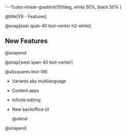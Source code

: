 ---?color=linear-gradient(100deg, white 50%, black 50% )

@title[V8 - Features]

@snap[east span-40 text-center h2-white]

## New Features

@snapend

@snap[west span-45 text-center]

@ul[squares text-08]

- Variants aka multilanguage
- Content apps
- Infinite editing
- New backoffice UI

  @ulend

@snapend
